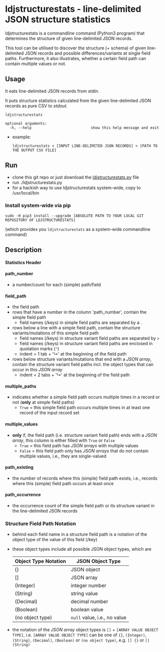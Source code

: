 # ldjstructurestats - line-delimited JSON structure statistics

ldjstructurestats is a commandline command (Python3 program) that determines the structure of given line-delimited JSON records.

This tool can be utilised to discover the structure (+ schema) of given line-delimited JSON records and possible differences/variants at single field paths. Furthermore, it also illustrates, whether a certain field path can contain multiple values or not.

## Usage

It eats line-delimited JSON records from *stdin*.

It puts structure statistics calculated from the given line-delimited JSON records as pure CSV to *stdout*.

```
ldjstructurestats

optional arguments:
  -h, --help                           show this help message and exit
```

* example:
    ```
    ldjstructurestats < [INPUT LINE-DELIMITED JSON RECORDS] > [PATH TO THE OUTPUT CSV FILE]
    ```
## Run

* clone this git repo or just download the [ldjstructurestats.py](ldjstructurestats/ldjstructurestats.py) file
* run ./ldjstructurestats.py
* for a hackish way to use ldjstructurestats system-wide, copy to /usr/local/bin

### Install system-wide via pip

```
sudo -H pip3 install --upgrade [ABSOLUTE PATH TO YOUR LOCAL GIT REPOSITORY OF LDJSTRUCTURESTATS]
```
(which provides you ```ldjstructurestats``` as a system-wide commandline command)

## Description

#### Statistics Header

#### path_number

* a number/count for each (simple) path/field

#### field_path

* the field path
* rows that have a number in the column 'path_number', contain the simple field path
  * field names (/keys) in simple field paths are separated by a `.`  
* rows below a line with a simple field path, contain the structure variants/mutations of this simple field path
  * field names (/keys) in structure variant field paths are separated by ` > `
  * field names (/keys) in structure variant field paths are enclosed in quotation marks (`"`) 
  * indent = 1 tab + '↳' at the beginning of the field path
* rows below structure variants/mutations that end with a *JSON array*, contain the structure variant field paths incl. the object types that can occur in this *JSON array*
  * indent = 2 tabs + '↳' at the beginning of the field path

#### multiple_paths
* indicates whether a simple field path occurs multiple times in a record or not (**only** at simple field paths)
   * `True` = this simple field path occurs multiple times in at least one record of the input record set

#### multiple_values

* **only** if, the field path (i.e. structure variant field path) ends with a *JSON array*, this column is either filled with `True` or `False`
   * `True` = this field path has *JSON arrays* with multiple values
   * `False` = this field path only has *JSON arrays* that do not contain multiple values, i.e., they are single-valued

#### path_existing
* the number of records where this (simple) field path exists, i.e., records where this (simple) field path occurs at least once

#### path_occurrence

* the occurrence count of the simple field path or its structure variant in the line-delimited JSON records

### Structure Field Path Notation

* behind each field name in a structure field path is a notation of the object type of the value of this field (/key)
* these object types include all possible JSON object types, which are

   |Object Type Notation|JSON Object Type|
   |--------------------|----------------|
   | {} | JSON object |
   | [] | JSON array |
   | (Integer) | integer number |
   | (String) | string value |
   | (Decimal) | decimal number |
   | (Boolean) | boolean value |
   | (no object type) | `null` value, i.e., no value |

* the notation of the *JSON array* object types is `[]` + `[ARRAY VALUE OBJECT TYPE]`, i.e. `[ARRAY VALUE OBJECT TYPE]` can be one of `{}`, `(Integer)`, `(String)`, `(Decimal)`, `(Boolean)` or `(no object type)`, e.g. `[] {}` or `[] (String)`
